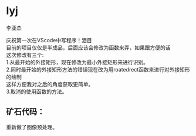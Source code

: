 # lyj
李亚杰

庆祝第一次在VScode中写程序！泪目   
目前的项目仅仅是半成品，后面应该会修改为函数来弄，如果跟方便的话   
这次修改有三个:   
1.从最开始的外接矩形，现在修改为最小外接矩形来进行识别。   
2.同时最开始的外接矩形方法的错误现在改为用roatedrect函数来进行对外接矩形的绘制   
这样方便我对之后的角度获取更简单。   
3.取消的使用函数的方法。   
## 矿石代码：   
重新做了图像预处理。   
